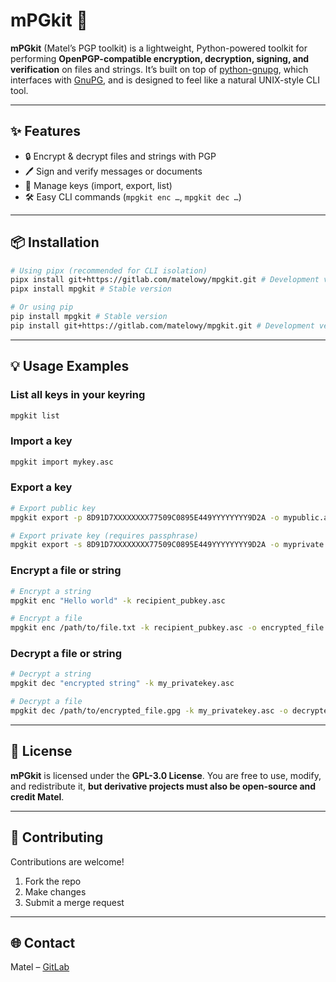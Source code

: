 # mPGkit 🔑

**mPGkit** (Matel’s PGP toolkit) is a lightweight, Python-powered toolkit for performing **OpenPGP-compatible encryption, decryption, signing, and verification** on files and strings.
It’s built on top of [python-gnupg](https://pypi.org/project/python-gnupg/), which interfaces with [GnuPG](https://www.gnupg.org/), and is designed to feel like a natural UNIX-style CLI tool.

---

## ✨ Features
- 🔒 Encrypt & decrypt files and strings with PGP  
- 🖊️ Sign and verify messages or documents  
- 🔑 Manage keys (import, export, list)  
- 🛠️ Easy CLI commands (`mpgkit enc …`, `mpgkit dec …`)

---

## 📦 Installation

```bash
# Using pipx (recommended for CLI isolation)
pipx install git+https://gitlab.com/matelowy/mpgkit.git # Development version
pipx install mpgkit # Stable version

# Or using pip
pip install mpgkit # Stable version
pip install git+https://gitlab.com/matelowy/mpgkit.git # Development version
````

---

## 💡 Usage Examples

### List all keys in your keyring

```bash
mpgkit list
```

### Import a key

```bash
mpgkit import mykey.asc
```

### Export a key

```bash
# Export public key
mpgkit export -p 8D91D7XXXXXXXX77509C0895E449YYYYYYYY9D2A -o mypublic.asc

# Export private key (requires passphrase)
mpgkit export -s 8D91D7XXXXXXXX77509C0895E449YYYYYYYY9D2A -o myprivate.asc -p "mySecretPassphrase"
```

### Encrypt a file or string

```bash
# Encrypt a string
mpgkit enc "Hello world" -k recipient_pubkey.asc

# Encrypt a file
mpgkit enc /path/to/file.txt -k recipient_pubkey.asc -o encrypted_file.gpg
```

### Decrypt a file or string

```bash
# Decrypt a string
mpgkit dec "encrypted string" -k my_privatekey.asc

# Decrypt a file
mpgkit dec /path/to/encrypted_file.gpg -k my_privatekey.asc -o decrypted_file.txt
```

---

## 📜 License

**mPGkit** is licensed under the **GPL-3.0 License**.
You are free to use, modify, and redistribute it, **but derivative projects must also be open-source and credit Matel**.

---

## 🤝 Contributing

Contributions are welcome!

1. Fork the repo
2. Make changes
3. Submit a merge request

---

## 🌐 Contact

Matel – [GitLab](https://gitlab.com/matelowy)
